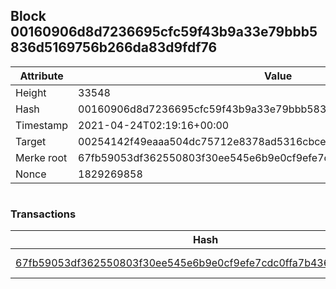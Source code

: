 ## Block 00160906d8d7236695cfc59f43b9a33e79bbb5836d5169756b266da83d9fdf76

Attribute | Value
--- | ---
Height | 33548
Hash | 00160906d8d7236695cfc59f43b9a33e79bbb5836d5169756b266da83d9fdf76
Timestamp | 2021-04-24T02:19:16+00:00
Target | 00254142f49eaaa504dc75712e8378ad5316cbcead634704b3734b6271167cc4
Merke root | 67fb59053df362550803f30ee545e6b9e0cf9efe7cdc0ffa7b436dfcbe5b7452
Nonce | 1829269858

```

```

### Transactions

Hash | Amount
--- | ---
[67fb59053df362550803f30ee545e6b9e0cf9efe7cdc0ffa7b436dfcbe5b7452](67fb59053df362550803f30ee545e6b9e0cf9efe7cdc0ffa7b436dfcbe5b7452.md) | 10.00000000 SKEPTI 
